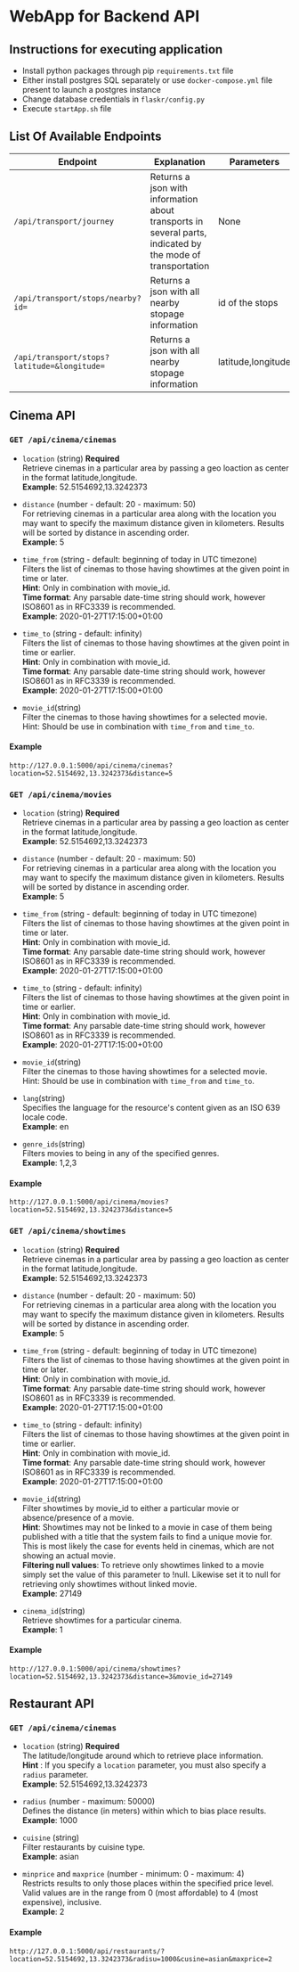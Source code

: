 # WebApp for Backend API

## Instructions for executing application
- Install python packages through pip `requirements.txt` file
- Either install postgres SQL separately or use `docker-compose.yml` file present to launch a postgres instance
- Change database credentials in `flaskr/config.py`
- Execute `startApp.sh` file

## List Of Available Endpoints
| Endpoint | Explanation | Parameters | Output |
|----------|-------------|------------|--------|
| `/api/transport/journey` | Returns a json with information about transports in several parts, indicated by the mode of transportation | None | Json |
| `/api/transport/stops/nearby?id=` | Returns a json with all nearby stopage information | id of the stops| Json |
| `/api/transport/stops?latitude=&longitude=` | Returns a json with all nearby stopage information | latitude,longitude | Json |

## Cinema API
### `GET /api/cinema/cinemas`
- `location` (string) **Required** <br>
Retrieve cinemas in a particular area by passing a geo loaction as center in the format latitude,longitude. <br>
**Example**:  52.5154692,13.3242373

- `distance` (number - default: 20 - maximum: 50) <br>
For retrieving cinemas in a particular area along with the location you may want to specify the maximum distance given in kilometers. Results will be sorted by distance in ascending order. <br>
**Example**:  5

- `time_from` (string - default: beginning of today in UTC timezone) <br>
Filters the list of cinemas to those having showtimes at the given point in time or later. <br>
**Hint**: Only in combination with movie_id. <br>
**Time format**: Any parsable date-time string should work, however ISO8601 as in RFC3339 is recommended. <br>
**Example**:  2020-01-27T17:15:00+01:00

- `time_to` (string - default: infinity) <br>
Filters the list of cinemas to those having showtimes at the given point in time or earlier. <br>
**Hint**: Only in combination with movie_id. <br>
**Time format**: Any parsable date-time string should work, however ISO8601 as in RFC3339 is recommended. <br>
**Example**:  2020-01-27T17:15:00+01:00

- `movie_id`(string) <br>
Filter the cinemas to those having showtimes for a selected movie. <br>
Hint: Should be use in combination with `time_from` and `time_to`.

#### Example
`http://127.0.0.1:5000/api/cinema/cinemas?location=52.5154692,13.3242373&distance=5`

### `GET /api/cinema/movies`
- `location` (string) **Required** <br>
Retrieve cinemas in a particular area by passing a geo loaction as center in the format latitude,longitude. <br>
**Example**:  52.5154692,13.3242373

- `distance` (number - default: 20 - maximum: 50) <br>
For retrieving cinemas in a particular area along with the location you may want to specify the maximum distance given in kilometers. Results will be sorted by distance in ascending order. <br>
**Example**:  5

- `time_from` (string - default: beginning of today in UTC timezone) <br>
Filters the list of cinemas to those having showtimes at the given point in time or later. <br>
**Hint**: Only in combination with movie_id. <br>
**Time format**: Any parsable date-time string should work, however ISO8601 as in RFC3339 is recommended. <br>
**Example**:  2020-01-27T17:15:00+01:00

- `time_to` (string - default: infinity) <br>
Filters the list of cinemas to those having showtimes at the given point in time or earlier. <br>
**Hint**: Only in combination with movie_id. <br>
**Time format**: Any parsable date-time string should work, however ISO8601 as in RFC3339 is recommended. <br>
**Example**:  2020-01-27T17:15:00+01:00

- `movie_id`(string) <br>
Filter the cinemas to those having showtimes for a selected movie. <br>
Hint: Should be use in combination with `time_from` and `time_to`.

- `lang`(string) <br>
Specifies the language for the resource's content given as an ISO 639 locale code. <br>
**Example**:  en

- `genre_ids`(string) <br>
Filters movies to being in any of the specified genres. <br>
**Example**:  1,2,3

#### Example
`http://127.0.0.1:5000/api/cinema/movies?location=52.5154692,13.3242373&distance=5`

### `GET /api/cinema/showtimes`
- `location` (string) **Required** <br>
Retrieve cinemas in a particular area by passing a geo loaction as center in the format latitude,longitude. <br>
**Example**:  52.5154692,13.3242373

- `distance` (number - default: 20 - maximum: 50) <br>
For retrieving cinemas in a particular area along with the location you may want to specify the maximum distance given in kilometers. Results will be sorted by distance in ascending order. <br>
**Example**:  5

- `time_from` (string - default: beginning of today in UTC timezone) <br>
Filters the list of cinemas to those having showtimes at the given point in time or later. <br>
**Hint**: Only in combination with movie_id. <br>
**Time format**: Any parsable date-time string should work, however ISO8601 as in RFC3339 is recommended. <br>
**Example**:  2020-01-27T17:15:00+01:00

- `time_to` (string - default: infinity) <br>
Filters the list of cinemas to those having showtimes at the given point in time or earlier. <br>
**Hint**: Only in combination with movie_id. <br>
**Time format**: Any parsable date-time string should work, however ISO8601 as in RFC3339 is recommended. <br>
**Example**:  2020-01-27T17:15:00+01:00

- `movie_id`(string) <br>
Filter showtimes by movie_id to either a particular movie or absence/presence of a movie. <br>
**Hint**: Showtimes may not be linked to a movie in case of them being published with a title that the system fails to find a unique movie for. 
This is most likely the case for events held in cinemas, which are not showing an actual movie. <br>
**Filtering null values**: To retrieve only showtimes linked to a movie simply set the value of this parameter to !null. Likewise set it to null for retrieving only showtimes without linked movie. <br>
**Example**:  27149

- `cinema_id`(string) <br>
Retrieve showtimes for a particular cinema. <br>
**Example**:  1

#### Example
`http://127.0.0.1:5000/api/cinema/showtimes?location=52.5154692,13.3242373&distance=3&movie_id=27149`

## Restaurant API
### `GET /api/cinema/cinemas`
- `location` (string) **Required** <br>
The latitude/longitude around which to retrieve place information. <br>
**Hint** : If you specify a `location` parameter, you must also specify a `radius` parameter. <br>
**Example**:  52.5154692,13.3242373

- `radius` (number - maximum: 50000) <br>
Defines the distance (in meters) within which to bias place results. <br>
**Example**:  1000

- `cuisine` (string) <br>
Filter restaurants by cuisine type. <br>
**Example**: asian

- `minprice` and `maxprice` (number - minimum: 0 - maximum: 4) <br>
Restricts results to only those places within the specified price level. Valid values are in the range from 0 (most affordable) to 4 (most expensive), inclusive. <br>
**Example**: 2

#### Example
`http://127.0.0.1:5000/api/restaurants/?location=52.5154692,13.3242373&radisu=1000&cusine=asian&maxprice=2`